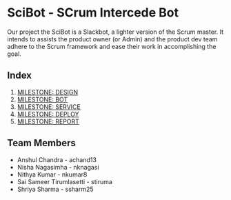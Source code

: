 # SciBot - SCrum Intercede Bot
Our project the SciBot is a Slackbot, a lighter version of the Scrum master. It intends to assists the product owner (or Admin) and the product dev team adhere to the Scrum framework and ease their work in accomplishing the goal.  

## Index
1. [MILESTONE: DESIGN](https://github.ncsu.edu/nithya-kumar/CSC510_F17_Project/blob/master/DESIGN.md)
2. [MILESTONE: BOT](https://github.ncsu.edu/nithya-kumar/CSC510_F17_Project/blob/master/BOT.md)
3. [MILESTONE: SERVICE](https://github.ncsu.edu/nithya-kumar/CSC510_F17_Project/blob/master/SERVICE.md)
4. [MILESTONE: DEPLOY](https://github.ncsu.edu/nithya-kumar/CSC510_F17_Project/blob/master/DEPLOYMENT.md)
5. [MILESTONE: REPORT](https://github.ncsu.edu/nithya-kumar/CSC510_F17_Project/blob/master/REPORT.md)


## Team Members
* Anshul Chandra - achand13
* Nisha Nagasimha - nknagasi
* Nithya Kumar - nkumar8
* Sai Sameer Tirumlasetti - stiruma
* Shriya Sharma - ssharm25
